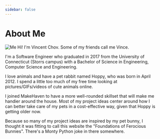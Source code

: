 ```yaml
---
sidebar: false
---
```


# About Me
![Me](./me.png)
Hi! I'm Vincent Chov. Some of my friends call me Vince.

I'm a Software Engineer who graduated in 2017 from the University of
Connecticut (Storrs campus) with a Bachelor of Science in Engineering, Computer
Science and Engineering.

I love animals and have a pet rabbit named Hoppy, who was born in April 2012. I
spend a little too much of my free time looking at pictures/GIFs/videos of cute
animals online.

I joined MakeHaven to have a more well-rounded skillset that will make me
handier around the house.  Most of my project ideas center around how I can
better take care of my pets in a cost-effective way, given that Hoppy is
getting older now.

Because so many of my project ideas are inspired by my pet bunny, I thought it
was fitting to call this website the "Foundations of Ferocious Bunnies".
There's a Monty Python joke in there somewhere.
